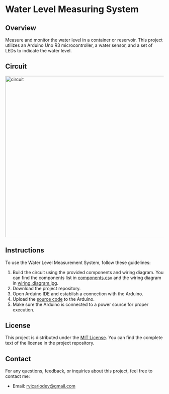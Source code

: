 # Water Level Measuring System

## Overview

Measure and monitor the water level in a container or reservoir. This project utilizes an Arduino Uno R3 microcontroller, a water sensor, and a set of LEDs to indicate the water level.

## Circuit

<img width="512" alt="circuit" src="https://github.com/roberrevil/Arduino-Water-Level-Measuring-System/assets/119845903/91b250ff-7990-4800-bad3-25b59325c60d">

## Instructions

To use the Water Level Measurement System, follow these guidelines:

1. Build the circuit using the provided components and wiring diagram. You can find the components list in [components.csv](components.csv) and the wiring diagram in [wiring_diagram.jpg](wiring_diagram.jpg).
2. Download the project repository.
3. Open Arduino IDE and establish a connection with the Arduino.
4. Upload the [source code](src/WaterLevelMeasuringSystem.cpp) to the Arduino.
5. Make sure the Arduino is connected to a power source for proper execution.

## License

This project is distributed under the [MIT License](https://opensource.org/licenses/MIT). You can find the complete text of the license in the project repository.

## Contact

For any questions, feedback, or inquiries about this project, feel free to contact me:

- Email: [rvicariodev@gmail.com](mailto:rvicariodev@gmail.com)
